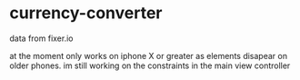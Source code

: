# currency-converter


data from fixer.io


at the moment only works on iphone X or greater as elements disapear on older phones. im still working on the constraints in the main view controller
